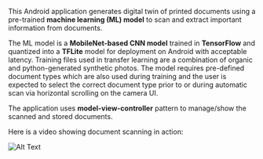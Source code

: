 This Android application generates digital twin of printed documents using a pre-trained **machine learning (ML) model** to scan and extract important information from documents.

The ML model is a **MobileNet-based CNN model** trained in **TensorFlow** and quantized into a **TFLite** model for deployment on Android with acceptable latency.
Training files used in transfer learning are a combination of organic and python-generated synthetic photos.
The model requires pre-defined document types which are also used during training and the user is expected to select the correct document type prior to or during automatic scan via horizontal scrolling on the camera UI.

The application uses **model-view-controller** pattern to manage/show the scanned and stored documents.

Here is a video showing document scanning in action:

![Alt Text](readme-video.gif)
